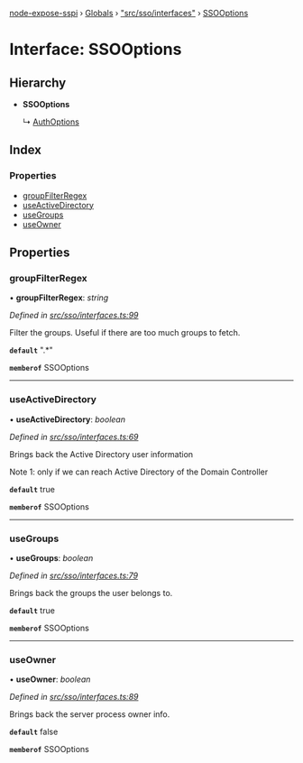 [node-expose-sspi](../README.md) › [Globals](../globals.md) › ["src/sso/interfaces"](../modules/_src_sso_interfaces_.md) › [SSOOptions](_src_sso_interfaces_.ssooptions.md)

# Interface: SSOOptions

## Hierarchy

* **SSOOptions**

  ↳ [AuthOptions](_src_sso_interfaces_.authoptions.md)

## Index

### Properties

* [groupFilterRegex](_src_sso_interfaces_.ssooptions.md#groupfilterregex)
* [useActiveDirectory](_src_sso_interfaces_.ssooptions.md#useactivedirectory)
* [useGroups](_src_sso_interfaces_.ssooptions.md#usegroups)
* [useOwner](_src_sso_interfaces_.ssooptions.md#useowner)

## Properties

###  groupFilterRegex

• **groupFilterRegex**: *string*

*Defined in [src/sso/interfaces.ts:99](https://github.com/jlguenego/node-expose-sspi/blob/93b1415/src/sso/interfaces.ts#L99)*

Filter the groups. Useful if there are too much groups to fetch.

**`default`** ".*"

**`memberof`** SSOOptions

___

###  useActiveDirectory

• **useActiveDirectory**: *boolean*

*Defined in [src/sso/interfaces.ts:69](https://github.com/jlguenego/node-expose-sspi/blob/93b1415/src/sso/interfaces.ts#L69)*

Brings back the Active Directory user information

Note 1: only if we can reach Active Directory of the Domain Controller

**`default`** true

**`memberof`** SSOOptions

___

###  useGroups

• **useGroups**: *boolean*

*Defined in [src/sso/interfaces.ts:79](https://github.com/jlguenego/node-expose-sspi/blob/93b1415/src/sso/interfaces.ts#L79)*

Brings back the groups the user belongs to.

**`default`** true

**`memberof`** SSOOptions

___

###  useOwner

• **useOwner**: *boolean*

*Defined in [src/sso/interfaces.ts:89](https://github.com/jlguenego/node-expose-sspi/blob/93b1415/src/sso/interfaces.ts#L89)*

Brings back the server process owner info.

**`default`** false

**`memberof`** SSOOptions
